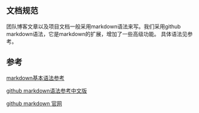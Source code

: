 ## 文档规范

团队博客文章以及项目文档一般采用markdown语法来写。我们采用github markdown语法，它是markdown的扩展，增加了一些高级功能。
具体语法见参考。

## 参考

[markdown基本语法参考][1]

[github markdown语法参考中文版][2]

[github markdown 官网][3]


[1]:http://wowubuntu.com/markdown/ "markdown基本语法参考"
[2]:https://github.com/baixing/FE-Blog/issues/6 "github markdown语法参考中文版"
[3]:https://help.github.com/articles/basic-writing-and-formatting-syntax/ "github markdown 官网"
